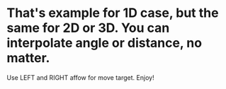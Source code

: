 # That's example for 1D case, but the same for 2D or 3D. You can interpolate angle or distance, no matter.
Use LEFT and RIGHT affow for move target.
Enjoy!
